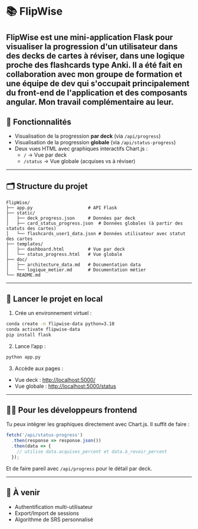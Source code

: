 
# 📚 FlipWise

FlipWise est une mini-application Flask pour visualiser la progression d'un utilisateur dans des decks de cartes à réviser, dans une logique proche des flashcards type Anki.
Il a été fait en collaboration avec mon groupe de formation et une équipe de dev qui s'occupait principalement du front-end de l'application et des composants angular. 
Mon travail complémentaire au leur. 
---

## 🔧 Fonctionnalités

- Visualisation de la progression **par deck** (via `/api/progress`)
- Visualisation de la progression **globale** (via `/api/status-progress`)
- Deux vues HTML avec graphiques interactifs Chart.js :
  - `/` → Vue par deck
  - `/status` → Vue globale (acquises vs à réviser)

---

## 🗂️ Structure du projet

```
FlipWise/
├── app.py                     # API Flask
├── static/
│   ├── deck_progress.json     # Données par deck
│   ├── card_status_progress.json  # Données globales (à partir des statuts des cartes)
│   └── flashcards_user1_data.json # Données utilisateur avec statut des cartes
├── templates/
│   ├── dashboard.html         # Vue par deck
│   └── status_progress.html   # Vue globale
├── doc/
│   ├── architecture_data.md   # Documentation data
│   └── logique_metier.md      # Documentation métier
└── README.md
```

---

## 🚀 Lancer le projet en local

1. Crée un environnement virtuel :
```bash
conda create -n flipwise-data python=3.10
conda activate flipwise-data
pip install flask
```

2. Lance l’app :
```bash
python app.py
```

3. Accède aux pages :
- Vue deck : [http://localhost:5000/](http://localhost:5000/)
- Vue globale : [http://localhost:5000/status](http://localhost:5000/status)

---

## 🧑‍💻 Pour les développeurs frontend

Tu peux intégrer les graphiques directement avec Chart.js. Il suffit de faire :

```js
fetch('/api/status-progress')
  .then(response => response.json())
  .then(data => {
    // utilise data.acquises_percent et data.à_revoir_percent
  });
```

Et de faire pareil avec `/api/progress` pour le détail par deck.

---

## 📌 À venir

- Authentification multi-utilisateur
- Export/Import de sessions
- Algorithme de SRS personnalisé
